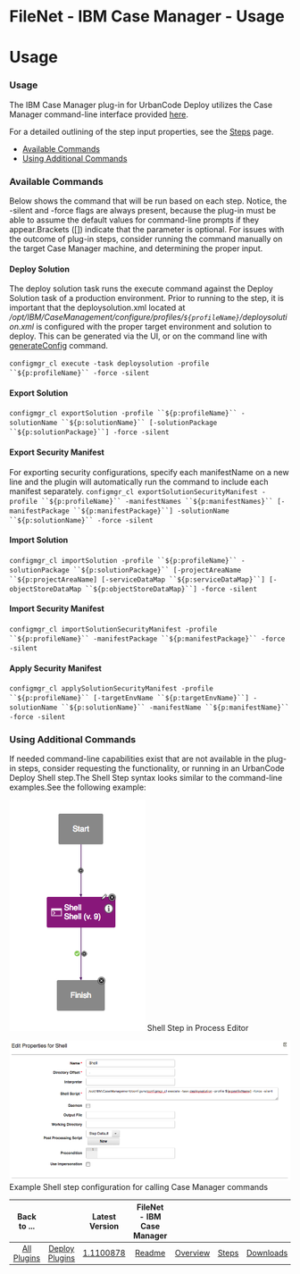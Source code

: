 
FileNet - IBM Case Manager - Usage
==================================

# Usage


### Usage




The IBM Case Manager plug-in for UrbanCode Deploy utilizes the Case Manager command-line interface provided [here](https://www.ibm.com/support/knowledgecenter/en/SSCTJ4_5.2.1/com.ibm.casemgmt.design.doc/acmac024.htm).

For a detailed outlining of the step input properties, see the [Steps](#steps) page.

* [Available Commands](#available)
* [Using Additional Commands](#additional)

### Available Commands

Below shows the command that will be run based on each step. Notice, the -silent and -force flags are always present, because the plug-in must be able to assume the default values for command-line prompts if they appear.Brackets ([]) indicate that the parameter is optional. For issues with the outcome of plug-in steps, consider running the command manually on the target Case Manager machine, and determining the proper input.

#### Deploy Solution

The deploy solution task runs the execute command against the Deploy Solution task of a production environment. Prior to running to the step, it is important that the deploysolution.xml located at */opt/IBM/CaseManagement/configure/profiles/``${profileName}``/deploysolution.xml* is configured with the proper target environment and solution to deploy. This can be generated via the UI, or on the command line with [generateConfig](https://www.ibm.com/support/knowledgecenter/SSCTJ4_5.2.1/com.ibm.casemgmt.design.doc/acmac003.htm) command.

`configmgr_cl execute -task deploysolution -profile ``${p:profileName}`` -force -silent`

#### Export Solution

`configmgr_cl exportSolution -profile ``${p:profileName}`` -solutionName ``${p:solutionName}`` [-solutionPackage ``${p:solutionPackage}``] -force -silent`

#### Export Security Manifest

For exporting security configurations, specify each manifestName on a new line and the plugin will automatically run the command to include each manifest separately. `configmgr_cl exportSolutionSecurityManifest -profile ``${p:profileName}`` -manifestNames ``${p:manifestNames}`` [-manifestPackage ``${p:manifestPackage}``] -solutionName ``${p:solutionName}`` -force -silent`

#### Import Solution

`configmgr_cl importSolution -profile ``${p:profileName}`` -solutionPackage ``${p:solutionPackage}`` [-projectAreaName ``${p:projectAreaName] [-serviceDataMap ``${p:serviceDataMap}``] [-objectStoreDataMap ``${p:objectStoreDataMap}``] -force -silent`

#### Import Security Manifest

`configmgr_cl importSolutionSecurityManifest -profile ``${p:profileName}`` -manifestPackage ``${p:manifestPackage}`` -force -silent`

#### Apply Security Manifest

`configmgr_cl applySolutionSecurityManifest -profile ``${p:profileName}`` [-targetEnvName ``${p:targetEnvName}``] -solutionName ``${p:solutionName}`` -manifestName ``${p:manifestName}`` -force -silent`

### Using Additional Commands

If needed command-line capabilities exist that are not available in the plug-in steps, consider requesting the functionality, or running in an UrbanCode Deploy Shell step.The Shell Step syntax looks similar to the command-line examples.See the following example:


[![](screen-shot-2017-11-02-at-11.21.25-am.png)](screen-shot-2017-11-02-at-11.21.25-am.png)
Shell Step in Process Editor


[![](screen-shot-2017-11-02-at-11.20.54-am.png)](screen-shot-2017-11-02-at-11.20.54-am.png)
Example Shell step configuration for calling Case Manager commands



|Back to ...||Latest Version|FileNet - IBM Case Manager ||||
| :---: | :---: | :---: | :---: | :---: | :---: | :---: |
|[All Plugins](../../index.md)|[Deploy Plugins](../README.md)|[1.1100878](https://raw.githubusercontent.com/UrbanCode/IBM-UCD-PLUGINS/main/files/FileNet-CaseManager/FileNet-CaseManager-1.1100878.zip)|[Readme](README.md)|[Overview](overview.md)|[Steps](steps.md)|[Downloads](downloads.md)|
